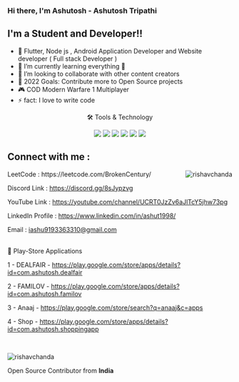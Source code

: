 ### Hi there, I'm Ashutosh - Ashutosh Tripathi

## I'm a Student and Developer!!

- 🔭 Flutter, Node js , Android Application Developer and Website developer ( Full stack Developer )
- 🌱 I’m currently learning everything 🤣
- 👯 I’m looking to collaborate with other content creators
- 🥅 2022 Goals: Contribute more to Open Source projects
- 🎮 COD Modern Warfare 1 Multiplayer
- ⚡ fact: I love to write code

<div align="center">
<p align="center">🛠 Tools & Technology</p>

<img src="https://img.shields.io/badge/Flutter-02569B?style=for-the-badge&logo=flutter&logoColor=white" />
<img src="https://img.shields.io/badge/Dart-0175C2?style=for-the-badge&logo=dart&logoColor=white" />
<img src="https://img.shields.io/badge/firebase-ffca28?style=for-the-badge&logo=firebase&logoColor=black" />
<img src="https://img.shields.io/badge/Python-FFD43B?style=for-the-badge&logo=python&logoColor=darkgreen" />
<img src="https://img.shields.io/badge/Git-F05032?style=for-the-badge&logo=git&logoColor=white" />
<img src="https://img.shields.io/badge/Adobe%20XD-FF61F6?style=for-the-badge&logo=Adobe%20XD&logoColor=white" />

  </div>
  
## Connect with me :

<p><img align="right" src="https://github-readme-stats.vercel.app/api/top-langs?username=rishavchanda&show_icons=true&locale=en&layout=compact&theme=tokyonight" alt="rishavchanda" /></p>
LeetCode : https://leetcode.com/BrokenCentury/ 

Discord Link : https://discord.gg/8sJypzvg

YouTube Link : https://youtube.com/channel/UCRT0JzZv6aJlTcY5jhw73pg

LinkedIn Profile : https://www.linkedin.com/in/ashut1998/

Email : iashu9193363310@gmail.com

<br />

<summary>📝 Play-Store Applications </summary>


1 - DEALFAIR - https://play.google.com/store/apps/details?id=com.ashutosh.dealfair

2 - FAMILOV  - https://play.google.com/store/apps/details?id=com.ashutosh.familov

3 - Anaaj    - https://play.google.com/store/search?q=anaaj&c=apps

4 - Shop     - https://play.google.com/store/apps/details?id=com.ashutosh.shoppingapp

<br>



<p><img align="middle" src="https://user-images.githubusercontent.com/83801585/174809043-7bd74498-5a6e-46e3-9bb6-825424a5bb03.png" alt="rishavchanda" /></p>
Open Source Contributor from <b>India<b> 


